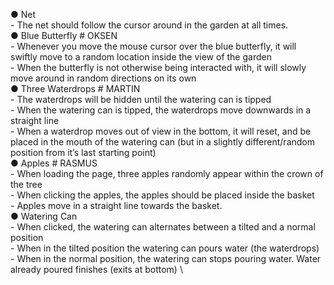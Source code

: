 ● Net \
    - The net should follow the cursor around in the garden at all times. \
● Blue Butterfly # OKSEN \
    - Whenever you move the mouse cursor over the blue butterfly, it will swiftly move to a random location inside the view of the garden \
    - When the butterfly is not otherwise being interacted with, it will  slowly move around in random directions on  its own \
● Three Waterdrops # MARTIN \
    - The waterdrops will be hidden until the watering can is tipped \
    - When the watering can is tipped, the waterdrops move downwards in a  straight line \
    - When a waterdrop moves out of view in the bottom, it will reset, and be placed in the mouth of the watering can (but in a slightly different/random position from it’s last starting point) \
● Apples # RASMUS\
    - When loading the page, three apples randomly appear within the crown of the tree \
    - When clicking the apples, the apples should be placed inside the basket \
    - Apples move in a straight line towards the basket. \
● Watering Can \
    - When clicked, the watering can alternates between a tilted and a normal position \
    - When in the tilted position the watering can pours water (the waterdrops) \
    - When in the normal position, the watering can stops pouring water. Water already poured finishes (exits at bottom) \

